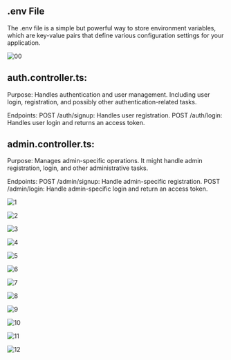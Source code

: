 ## .env File
The .env file is a simple but powerful way to store environment variables, which are key-value pairs that define various configuration settings for your application.

![00](https://github.com/user-attachments/assets/ce3ec5c0-edfa-4a4d-876a-f7e1bb1f75c4)

## auth.controller.ts:
Purpose: Handles authentication and user management. Including user login, registration, and possibly other authentication-related tasks.

Endpoints:
POST /auth/signup: Handles user registration.
POST /auth/login: Handles user login and returns an access token.


## admin.controller.ts:
Purpose: Manages admin-specific operations. It might handle admin registration, login, and other administrative tasks.

Endpoints:
POST /admin/signup: Handle admin-specific registration.
POST /admin/login: Handle admin-specific login and return an access token.


![1](https://github.com/user-attachments/assets/92322a0c-a10a-4da6-b6fe-0617012e6311)

![2](https://github.com/user-attachments/assets/57a6a0a5-94d8-4442-a53a-36ae243426d0)

![3](https://github.com/user-attachments/assets/88b7b789-67be-4b05-81cf-afd67c484225)

![4](https://github.com/user-attachments/assets/5bd14ebe-9630-4a71-a7e1-583451001f77)

![5](https://github.com/user-attachments/assets/96bb8602-21ab-4249-961d-8e699a6bf9da)

![6](https://github.com/user-attachments/assets/3fa67f4c-e92a-434c-802f-aba3a910ff02)

![7](https://github.com/user-attachments/assets/8243f70a-ea10-4901-a61d-fdb8d6ed7087)

![8](https://github.com/user-attachments/assets/982716f6-699d-4147-8c4b-8c6280f6c49e)

![9](https://github.com/user-attachments/assets/0e2a7401-4bb1-4f1a-9ce4-7b7a1d629af4)

![10](https://github.com/user-attachments/assets/3e21df31-dab0-44ec-a99e-da61cad4aaa7)

![11](https://github.com/user-attachments/assets/50115961-3592-4a14-bc91-71f716eb446a)

![12](https://github.com/user-attachments/assets/3f71c1e7-0f48-4d20-b505-c73f6aa82bee)













